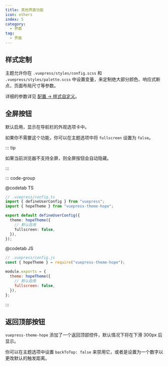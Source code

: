 ```yaml
---
title: 其他界面功能
icon: others
index: 5
category:
  - 界面
tag:
  - 界面
---
```


## 样式定制

主题允许你在 `.vuepress/styles/config.scss` 和 `.vuepress/styles/palette.scss` 中设置变量，来定制绝大部分颜色、响应式断点，页面布局尺寸等参数。

详细的参数详见 [配置 → 样式自定义](../../config/style.md)。

## 全屏按钮

默认启用，显示在导航栏的外观选项卡中。

如果你不需要这个功能，你可以在主题选项中将 `fullscreen` 设置为 `false`。

::: tip

如果当前浏览器不支持全屏，则全屏按钮会自动隐藏。

:::

::: code-group

@codetab TS

```ts {8}
// .vuepress/config.ts
import { defineUserConfig } from "vuepress";
import { hopeTheme } from "vuepress-theme-hope";

export default defineUserConfig({
  theme: hopeTheme({
    // 默认启用
    fullscreen: false,
  }),
});
```

@codetab JS

```js {7}
// .vuepress/config.js
const { hopeTheme } = require("vuepress-theme-hope");

module.exports = {
  theme: hopeTheme({
    // 默认启用
    fullscreen: false,
  }),
};
```

:::

## 返回顶部按钮

`vuepress-theme-hope` 添加了一个返回顶部控件，默认情况下将在下滑 300px 后显示。

你可以在主题选项中设置 `backToTop: false` 来禁用它，或者是设置为一个数字以更改默认的触发距离。
